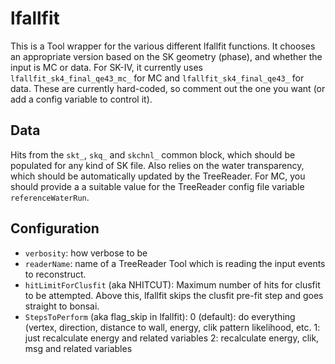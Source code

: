 # lfallfit

This is a Tool wrapper for the various different lfallfit functions.
It chooses an appropriate version based on the SK geometry (phase), and whether the input is MC or data.
For SK-IV, it currently uses `lfallfit_sk4_final_qe43_mc_` for MC and `lfallfit_sk4_final_qe43_` for data.
These are currently hard-coded, so comment out the one you want (or add a config variable to control it).



## Data
Hits from the `skt_`, `skq_` and `skchnl_` common block, which should be populated for any kind of SK file.
Also relies on the water transparency, which should be automatically updated by the TreeReader. For MC, you should provide a a suitable value for the TreeReader config file variable `referenceWaterRun`.

## Configuration
* `verbosity`:
	how verbose to be
* `readerName`:
	name of a TreeReader Tool which is reading the input events to reconstruct.
* `hitLimitForClusfit` (aka NHITCUT):
	Maximum number of hits for clusfit to be attempted. Above this, lfallfit skips the clusfit pre-fit step and goes straight to bonsai.
* `StepsToPerform` (aka flag_skip in lfallfit):
	0 (default): do everything (vertex, direction, distance to wall, energy, clik pattern likelihood, etc.
	1: just recalculate energy and related variables
	2: recalculate energy, clik, msg and related variables


